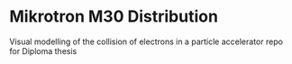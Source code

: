 # Mikrotron M30 Distribution
Visual modelling of the collision of electrons in a particle accelerator
repo for Diploma thesis
